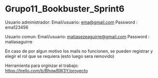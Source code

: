 # Grupo11_Bookbuster_Sprint6

Usuario administrador: 
Email/usuario: ema@gmail.com
Password : ema123456

Usuario comun: 
Email/usuario: matiasezeaguirre@gmail.com
Password : matiasaguirre

En caso de por algun motivo los mails no funcionen, se pueden registrar y elegir el rol que se requiera (esto luego sera removido)



Herramienta para orginzar el trabajo: https://trello.com/b/BhqwBW3Y/proyecto
